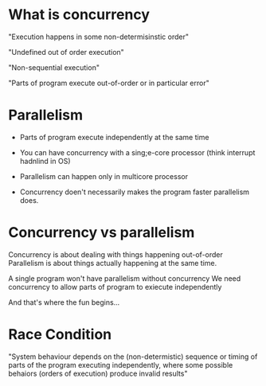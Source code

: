 # What is concurrency

"Execution happens in some non-determisinstic order"

"Undefined out of order execution"

"Non-sequential execution"

"Parts of program execute out-of-order or in particular error"


# Parallelism

- Parts of program execute independently at the same time

- You can have concurrency with a sing;e-core processor
   (think interrupt hadnlind in OS)

- Parallelism can happen only in multicore processor

- Concurrency doen't necessarily makes the program faster parallelism does.

# Concurrency vs parallelism

Concurrency is about dealing with things happening out-of-order
Parallelism is about things actually happening at the same time.

A single program won't have parallelism without concurrency
We need concurrency to allow parts of program to exiecute independently

And that's where the fun begins...


# Race Condition

"System behaviour depends on the (non-determistic) sequence
or timing of parts of the program executing independently,
where some possible behaiors (orders of execution) produce invalid results"

